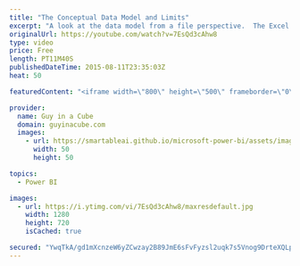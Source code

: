 ```yaml
---
title: "The Conceptual Data Model and Limits"
excerpt: "A look at the data model from a file perspective.  The Excel Workbook or PBIX file is not the data model, but just a container that the Model is inside of.  I also revisit limits on the size.  http://blogs.technet.com/b/powerbisupport/archive/2015/08/11/the-conceptual-data-model-and-limits.aspx  SUBSCRIBE!"
originalUrl: https://youtube.com/watch?v=7EsQd3cAhw8
type: video
price: Free
length: PT11M40S
publishedDateTime: 2015-08-11T23:35:03Z
heat: 50

featuredContent: "<iframe width=\"800\" height=\"500\" frameborder=\"0\" src=\"https://www.youtube.com/embed/7EsQd3cAhw8\" allow=\"accelerometer; autoplay; encrypted-media; gyroscope; picture-in-picture\" allowfullscreen></iframe>"

provider:
  name: Guy in a Cube
  domain: guyinacube.com
  images:
    - url: https://smartableai.github.io/microsoft-power-bi/assets/images/organizations/guyinacube.com-50x50.jpg
      width: 50
      height: 50

topics:
  - Power BI

images:
  - url: https://i.ytimg.com/vi/7EsQd3cAhw8/maxresdefault.jpg
    width: 1280
    height: 720
    isCached: true

secured: "YwqTkA/gd1mXcnzeW6yZCwzay2B89JmE6sFvFyzsl2uqk7s5Vnog9DrteXQLpVLa8z0PYn1hU0Xu54GZPHK1QL7ysnU/Z4fEDMCL7ji8CCIAC6ZwqXsnreMg2xanGo3da/QyNZBT66tOZXBpMn+Ak586iS37CmiQbZwNxMHQH9t3rLbFYvWBM6XRS4kiXXbM8M4ecAQw5F4DGnNDZLJhXGlo7s/p0qxj7UJaO27vHaqAEsrwwco+kdaePCMwADieWUTKojO88qjqG9klPZHThUGRN1r+AMC4SZWVC2JBTPtoXGPe0hYSjTWqRWBzATYMnsS9q3AoP+m5VBiyJcsomS2P8bIVZswIgV9zAvoouC2kFH62vByIUeVvx1m5YJluMiN1U/y7BRSRfCCMbgsXJcvALPK4IkI5orJmGEQgTE8=;QMtPlUqHWZY1rxr8yyp14A=="
---
```


